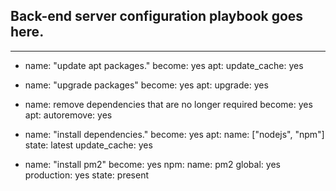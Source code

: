 ## Back-end server configuration playbook goes here.
---
- name: "update apt packages."
  become: yes
  apt:
    update_cache: yes

- name: "upgrade packages"
  become: yes
  apt:
    upgrade: yes

- name: remove dependencies that are no longer required
  become: yes
  apt:
    autoremove: yes

- name: "install dependencies."
  become: yes
  apt:
    name: ["nodejs", "npm"]
    state: latest
    update_cache: yes

- name: "install pm2"
  become: yes
  npm:
    name: pm2
    global: yes
    production: yes
    state: present


